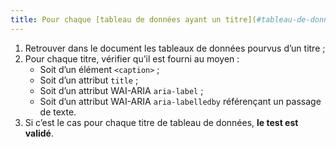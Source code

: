 ```yaml
---
title: Pour chaque [tableau de données ayant un titre](#tableau-de-donnees-ayant-un-titre), le titre est-il correctement associé au tableau de données ?
---
```


1. Retrouver dans le document les tableaux de données pourvus d’un titre ;
2. Pour chaque titre, vérifier qu’il est fourni au moyen :
   - Soit d’un élément `<caption>` ;
   - Soit d’un attribut `title` ;
   - Soit d’un attribut WAI-ARIA `aria-label` ;
   - Soit d’un attribut WAI-ARIA `aria-labelledby` référençant un passage de texte.
3. Si c’est le cas pour chaque titre de tableau de données, **le test est validé**.

